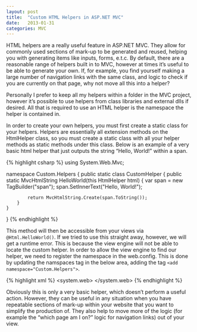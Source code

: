 ```yaml
---
layout: post
title:  "Custom HTML Helpers in ASP.NET MVC"
date:   2013-01-31
categories: MVC
---
```


HTML helpers are a really useful feature in ASP.NET MVC. They allow for commonly used sections of mark-up to be generated and reused, helping you with generating items like inputs, forms, e.t.c. By default, there are a reasonable range of helpers built in to MVC, however at times it’s useful to be able to generate your own. If, for example, you find yourself making a large number of navigation links with the same class, and logic to check if you are currently on that page, why not move all this into a helper?

Personally I prefer to keep all my helpers within a folder in the MVC project, however it’s possible to use helpers from class libraries and external dlls if desired. All that is required to use an HTML helper is the namespace the helper is contained in.

In order to create your own helpers, you must first create a static class for your helpers. Helpers are essentially all extension methods on the HtmlHelper class, so you must create a static class with all your helper methods as static methods under this class. Below is an example of a very basic html helper that just outputs the string “Hello, World!” within a span.

{% highlight csharp %}
using System.Web.Mvc;
 
namespace Custom.Helpers
{
    public static class CustomHelper
    {
        public static MvcHtmlString HelloWorld(this HtmlHelper html)
        {
            var span = new TagBuilder("span");
            span.SetInnerText("Hello, World!");
 
            return MvcHtmlString.Create(span.ToString());
        }
    }
}
{% endhighlight %}

This method will then be accessible from your views via  `@Html.HelloWorld()`. If we tried to use this straight away, however, we will get a runtime error. This is because the view engine will not be able to locate the custom helper. In order to allow the view engine to find our helper, we need to register the namespace in the web.config. This is done by updating the namspaces tag in the below area, adding the tag  `<add namespace="Custom.Helpers">`.

{% highlight xml %}
<system.web>
    <httpRuntime targetFramework="4.5" />
    <compilation debug="true" targetFramework="4.5" />
    <pages>
        <namespaces>
            <add namespace="System.Web.Helpers" />
            <add namespace="System.Web.Mvc" />
            <add namespace="System.Web.Mvc.Ajax" />
            <add namespace="System.Web.Mvc.Html" />
            <add namespace="System.Web.Routing" />
            <add namespace="System.Web.WebPages" />
        </namespaces>
    </pages>
</system.web>
{% endhighlight %}

Obviously this is only a very basic helper, which doesn’t perform a useful action. However, they can be useful in any situation when you have repeatable sections of mark-up within your website that you want to simplify the production of. They also help to move more of the logic (for example the “which page am I on?” logic for navigation links) out of your view.